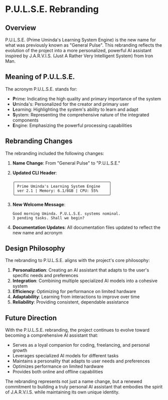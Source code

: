 # P.U.L.S.E. Rebranding

## Overview

P.U.L.S.E. (Prime Uminda's Learning System Engine) is the new name for what was previously known as "General Pulse". This rebranding reflects the evolution of the project into a more personalized, powerful AI assistant inspired by J.A.R.V.I.S. (Just A Rather Very Intelligent System) from Iron Man.

## Meaning of P.U.L.S.E.

The acronym P.U.L.S.E. stands for:

- **P**rime: Indicating the high quality and primary importance of the system
- **U**minda's: Personalized for the creator and primary user
- **L**earning: Highlighting the system's ability to learn and adapt
- **S**ystem: Representing the comprehensive nature of the integrated components
- **E**ngine: Emphasizing the powerful processing capabilities

## Rebranding Changes

The rebranding included the following changes:

1. **Name Change**: From "General Pulse" to "P.U.L.S.E."
2. **Updated CLI Header**:
   ```
   ╭──────────────────────────────────────────╮
   │ Prime Uminda's Learning System Engine    │
   │ ver 2.1 | Memory: 6.1/8GB | CPU: 55%     │
   ╰──────────────────────────────────────────╯
   ```

3. **New Welcome Message**:
   ```
   Good morning Uminda. P.U.L.S.E. systems nominal.
   3 pending tasks. Shall we begin?
   ```

4. **Documentation Updates**: All documentation files updated to reflect the new name and acronym

## Design Philosophy

The rebranding to P.U.L.S.E. aligns with the project's core philosophy:

1. **Personalization**: Creating an AI assistant that adapts to the user's specific needs and preferences
2. **Integration**: Combining multiple specialized AI models into a cohesive system
3. **Efficiency**: Optimizing for performance on limited hardware
4. **Adaptability**: Learning from interactions to improve over time
5. **Reliability**: Providing consistent, dependable assistance

## Future Direction

With the P.U.L.S.E. rebranding, the project continues to evolve toward becoming a comprehensive AI assistant that:

- Serves as a loyal companion for coding, freelancing, and personal growth
- Leverages specialized AI models for different tasks
- Maintains a personality that adapts to user needs and preferences
- Optimizes performance on limited hardware
- Provides both online and offline capabilities

The rebranding represents not just a name change, but a renewed commitment to building a truly personal AI assistant that embodies the spirit of J.A.R.V.I.S. while maintaining its own unique identity.
